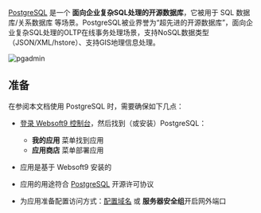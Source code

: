 [PostgreSQL](https://www.postgresql.org/) 是一个 **面向企业复杂SQL处理的开源数据库**，它被用于 SQL 数据库/关系数据库  等场景。PostgreSQL被业界誉为“超先进的开源数据库”，面向企业复杂SQL处理的OLTP在线事务处理场景，支持NoSQL数据类型（JSON/XML/hstore）、支持GIS地理信息处理。


![pgadmin](http://libs.websoft9.com/Websoft9/DocsPicture/zh/postgresql/pgadmin4-websoft9.png)


## 准备

在参阅本文档使用 PostgreSQL 时，需要确保如下几点：

- [登录 Websoft9 控制台](./login-console)，然后找到（或安装）PostgreSQL：
  - **我的应用** 菜单找到应用 
  - **应用商店** 菜单部署应用

- 应用是基于 Websoft9 安装的


- 应用的用途符合 [PostgreSQL](https://opensource.org/licenses/PostgreSQL) 开源许可协议


- 为应用准备配置访问方式：[配置域名](./domain-set) 或 **服务器安全组**开启网外端口